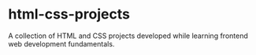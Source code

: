 # html-css-projects
A collection of HTML and CSS projects developed while learning frontend web development fundamentals.
